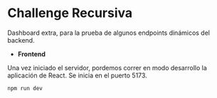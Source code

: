 # Challenge Recursiva

Dashboard extra, para la prueba de algunos endpoints dinámicos del backend.

- **Frontend**

Una vez iniciado el servidor, pordemos correr en modo desarrollo la aplicación de React. Se inicia en el puerto 5173.
```
npm run dev
```
